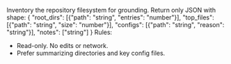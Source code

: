 Inventory the repository filesystem for grounding.
Return only JSON with shape:
{
"root_dirs": [{"path": "string", "entries": "number"}],
"top_files": [{"path": "string", "size": "number"}],
"configs": [{"path": "string", "reason": "string"}],
"notes": ["string"]
}
Rules:

- Read-only. No edits or network.
- Prefer summarizing directories and key config files.
